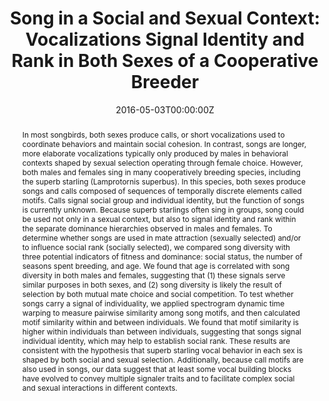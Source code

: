---
title: 'Song in a Social and Sexual Context: Vocalizations Signal Identity and Rank in Both Sexes of a Cooperative Breeder'

# Authors
# If you created a profile for a user (e.g. the default `admin` user), write the username (folder name) here
# and it will be replaced with their full name and linked to their profile.
authors:
  - Sara Keen
  - C. Daniel Meliza
  - admin
  - Dustin R. Rubenstein

date: '2016-05-03T00:00:00Z'
doi: '10.3389/fevo.2016.00046'

# Schedule page publish date (NOT publication's date).
publishDate: '2023-04-17T00:00:00Z'

# Publication type.
# Legend: 0 = Uncategorized; 1 = Conference paper; 2 = Journal article;
# 3 = Preprint / Working Paper; 4 = Report; 5 = Book; 6 = Book section;
# 7 = Thesis; 8 = Patent
publication_types: ['2']

# Publication name and optional abbreviated publication name.
publication: "*Frontiers in Ecology and Evolution*"

abstract: "In most songbirds, both sexes produce calls, or short vocalizations used to coordinate behaviors and maintain social cohesion. In contrast, songs are longer, more elaborate vocalizations typically only produced by males in behavioral contexts shaped by sexual selection operating through female choice. However, both males and females sing in many cooperatively breeding species, including the superb starling (Lamprotornis superbus). In this species, both sexes produce songs and calls composed of sequences of temporally discrete elements called motifs. Calls signal social group and individual identity, but the function of songs is currently unknown. Because superb starlings often sing in groups, song could be used not only in a sexual context, but also to signal identity and rank within the separate dominance hierarchies observed in males and females. To determine whether songs are used in mate attraction (sexually selected) and/or to influence social rank (socially selected), we compared song diversity with three potential indicators of fitness and dominance: social status, the number of seasons spent breeding, and age. We found that age is correlated with song diversity in both males and females, suggesting that (1) these signals serve similar purposes in both sexes, and (2) song diversity is likely the result of selection by both mutual mate choice and social competition. To test whether songs carry a signal of individuality, we applied spectrogram dynamic time warping to measure pairwise similarity among song motifs, and then calculated motif similarity within and between individuals. We found that motif similarity is higher within individuals than between individuals, suggesting that songs signal individual identity, which may help to establish social rank. These results are consistent with the hypothesis that superb starling vocal behavior in each sex is shaped by both social and sexual selection. Additionally, because call motifs are also used in songs, our data suggest that at least some vocal building blocks have evolved to convey multiple signaler traits and to facilitate complex social and sexual interactions in different contexts."

tags: [female song, sexual selection, social selection, cooperative breeding, animal behavior, superb starlings]

# Display this page in the Featured widget?
featured: false

url_pdf: ''
url_code: ''
url_dataset: ''
url_poster: ''
url_project: ''
url_slides: ''
url_source: ''
url_video: ''

# Associated Projects (optional).
#   Associate this publication with one or more of your projects.
#   Simply enter your project's folder or file name without extension.
#   E.g. `internal-project` references `content/project/internal-project/index.md`.
#   Otherwise, set `projects: []`.
projects: []

# Slides (optional).
#   Associate this publication with Markdown slides.
#   Simply enter your slide deck's filename without extension.
#   E.g. `slides: "example"` references `content/slides/example/index.md`.
#   Otherwise, set `slides: ""`.
slides: ""
---